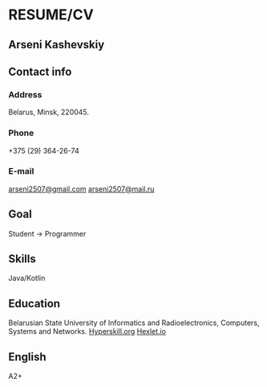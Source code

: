 # RESUME/CV

## Arseni Kashevskiy

## Contact info

### Address 
Belarus, Minsk, 220045.
### Phone
+375 (29) 364-26-74
### E-mail
arseni2507@gmail.com
arseni2507@mail.ru

## Goal
Student -> Programmer


## Skills
Java/Kotlin


## Education
Belarusian State University of Informatics and Radioelectronics,
Computers, Systems and Networks.
[Hyperskill.org](https://hyperskill.org/profile/77513998)
[Hexlet.io](https://ru.hexlet.io/u/belarussianin)

## English
A2+
